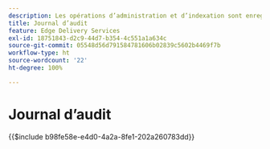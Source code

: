 ```yaml
---
description: Les opérations d’administration et d’indexation sont enregistrées dans un journal d’audit qui peut être interrogé via un point d’entrée d’administration.
title: Journal d’audit
feature: Edge Delivery Services
exl-id: 18751843-d2c9-44d7-b354-4c551a1a634c
source-git-commit: 05548d56d791584781606b02839c5602b4469f7b
workflow-type: ht
source-wordcount: '22'
ht-degree: 100%

---
```


# Journal d’audit

{{$include b98fe58e-e4d0-4a2a-8fe1-202a260783dd}}
